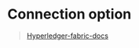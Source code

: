 # Connection option

> [Hyperledger-fabric-docs](https://hyperledger-fabric.readthedocs.io/en/release-2.2/developapps/connectionoptions.html#connection-options)